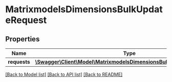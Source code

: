# MatrixmodelsDimensionsBulkUpdateRequest

## Properties
Name | Type | Description | Notes
------------ | ------------- | ------------- | -------------
**requests** | [**\Swagger\Client\Model\MatrixmodelsDimensionsBulkUpdateRequestItem[]**](MatrixmodelsDimensionsBulkUpdateRequestItem.md) |  | [optional] 

[[Back to Model list]](../README.md#documentation-for-models) [[Back to API list]](../README.md#documentation-for-api-endpoints) [[Back to README]](../README.md)


